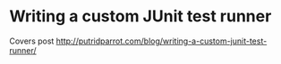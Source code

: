 # Writing a custom JUnit test runner

Covers post http://putridparrot.com/blog/writing-a-custom-junit-test-runner/